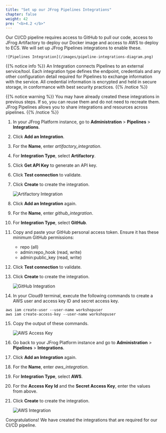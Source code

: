 ```yaml
---
title: "Set up our JFrog Pipelines Integrations"
chapter: false
weight: 42
pre: "<b>4.2 </b>"
---
```


Our CI/CD pipeline requires access to GitHub to pull our code, access to JFrog Artifactory to deploy our Docker image and access to AWS to deploy to ECS. We will set up JFrog Pipelines integrations to enable these.

    ![Pipelines Integration](/images/pipeline-integrations-diagram.png)

{{% notice info %}}
An Integration connects Pipelines to an external service/tool. Each integration type defines the endpoint, credentials and any other configuration detail required for Pipelines to exchange information with the service. All credential information is encrypted and held in secure storage, in conformance with best security practices.
{{% /notice %}}

{{% notice warning %}}
You may have already created these integrations in previous steps. If so, you can reuse them and do not need to recreate them. JFrog Pipelines allows you to share integrations and resources across pipelines.
{{% /notice %}}

1. In your JFrog Platform instance, go to **Administration** > **Pipelines** > **Integrations**.

2. Click **Add an Integration**.

3. For the **Name**, enter _artifactory\_integration_.

4. For **Integration Type**, select **Artifactory**.

5. Click **Get API Key** to generate an API key.

6. Click **Test connection** to validate.

7. Click **Create** to create the integration.

    ![Artifactory Integration](/images/artifactory-integration.png)

8. Click **Add an Integration** again.

9. For the **Name**, enter _github\_integration_.

10. For **Integration Type**, select **GitHub**.

11. Copy and paste your GitHub personal access token.
    Ensure it has these minimum GitHub permissions:

    - repo (all)
    - admin:repo_hook (read, write)
    - admin:public_key (read, write)

12. Click **Test connection** to validate.

13. Click **Create** to create the integration.
    
    ![GitHub Integration](/images/github-integration.png)

14. In your Cloud9 terminal, execute the following commands to create a AWS user and access key ID and secret access key.

```
aws iam create-user --user-name workshopuser
aws iam create-access-key --user-name workshopuser
```

15. Copy the output of these commands.

    ![AWS Access Key](/images/aws-access-key.png)

16. Go back to your JFrog Platform instance and go to **Administration** > **Pipelines** > **Integrations**.

17. Click **Add an Integration** again.

18. For the **Name**, enter _aws\_integration_.

19. For **Integration Type**, select **AWS**.

20. For the **Access Key Id** and the **Secret Access Key**, enter the values from above.

21. Click **Create** to create the integration.

    ![AWS Integration](/images/aws-integration.png)

Congratulations! We have created the integrations that are required for our CI/CD pipeline.
